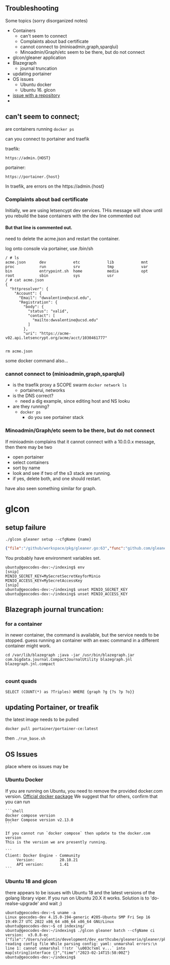 ## Troubleshooting 

Some topics (sorry disorganized notes)

* Containers
    * can't seem to connect
    * Complaints about bad certificate
    * cannot connect to (minioadmin,graph,sparqlui)
    * Minoadmin/Graph/etc seem to be there, but do not connect
* glcon/gleaner application
* Blazegraph
    *   journal truncation
* updating portainer
* OS issues
    * Ubuntu docker
    * Ubuntu 16. glcon
* [issue with a repository](./data_loading/onboarding_or_testing_a_datasource.md)
* 
## can't seem to connect;
are containers running
`docker ps`

can you connect to portainer and traefik

traefik: 
```
https://admin.{HOST}
```

portainer: 
```
https://portainer.{host}
```

In traefik, are  errors on the https://admin.{host}

### Complaints about bad certificate

Initially, we are using letsencypt dev services. THis message will show until you
rebuild the base containers with the dev line commented out

#### But that line is commented out.
  need to delete the acme.json and restart the container.

log onto console via portainer, use /bin/sh
```shell
/ # ls
acme.json      dev            etc            lib            mnt            proc           run            srv            tmp            var
bin            entrypoint.sh  home           media          opt            root           sbin           sys            usr
/ # cat acme.json 
{
  "httpresolver": {
    "Account": {
      "Email": "dwvalentine@ucsd.edu",
      "Registration": {
        "body": {
          "status": "valid",
          "contact": [
            "mailto:dwvalentine@ucsd.edu"
          ]
        },
        "uri": "https://acme-v02.api.letsencrypt.org/acme/acct/1030461777"
        
```

```sheel
rm acme.json
```
 
some docker command also...



### cannot connect to (minioadmin,graph,sparqlui)

* is the traefik proxy a SCOPE swarm
`docker network ls`
  * portainerui, networks
* is the DNS correct?
  * need a dig example, since editing host and NS looku
* are they running?
  * `docker ps`
      * do you see portainer stack 

### Minoadmin/Graph/etc seem to be there, but do not connect
If minioadmin complains that it cannot connect with a 10.0.0.x message, then there 
may be two

* open portainer
* select containers
* sort by name
* look and see if two of the s3 stack are running.
* if yes, delete both, and one should restart.

have also seen something similar for graph.

# glcon

## setup failure 

`./glcon gleaner setup --cfgName {name}`

```json
{"file":"/github/workspace/pkg/gleaner.go:63","func":"github.com/gleanerio/gleaner/pkg.Setup","level":"error","msg":"Connection issue, make sure the minio server is running and accessible.The Access Key Id you provided does not exist in our records.","time":"2022-07-22T19:08:01Z"}
```

You probably have environment variables set.
```shell
ubuntu@geocodes-dev:~/indexing$ env
[snip]
MINIO_SECRET_KEY=MySecretSecretKeyforMinio
MINIO_ACCESS_KEY=MySecretAccessKey
[snip]
ubuntu@geocodes-dev:~/indexing$ unset MINIO_SECRET_KEY
ubuntu@geocodes-dev:~/indexing$ unset MINIO_ACCESS_KEY
```


## Blazegraph journal truncation:


### for a container
in newer container, the command is available, but the service needs to be stopped.
guess running an container with an exec command in a different container might work.

```
cd /var/lib/blazegraph ;java -jar /usr/bin/blazegraph.jar com.bigdata.journal.CompactJournalUtility blazegraph.jnl blazegraph.jnl.compact


```


### count quads 
```text
SELECT (COUNT(*) as ?Triples) WHERE {graph ?g {?s ?p ?o}}
```

## updating Portainer, or treafik

the latest image needs to be pulled

`docker pull portainer/portainer-ce:latest`

then
`./run_base.sh`

## OS Issues
place where  os issues may be 

### Ubuntu Docker
If you are running on Ubuntu, you need to remove the provided docker.com version. [Official docker package](https://docs.docker.com/engine/install/ubuntu/)
We suggest that for others, confirm that you can run

    ```shell
    docker compose version
    Docker Compose version v2.13.0
    ```

    If you cannot run `docker compose` then update to the docker.com version
    This is the version we are presently running.

    ```    
    Client: Docker Engine - Community
         Version:           20.10.21
         API version:       1.41
    ```

### Ubuntu 18 and glcon
there appears to be issues with Ubuntu 18 and the latest versions of the golang library viper.
If you run on Ubuntu 20.X it works.
Solution is to 'do-realse-upgrade' and wait ;)

```shell
ubuntu@geocodes-dev:~$ uname -a
Linux geocodes-dev 4.15.0-194-generic #205-Ubuntu SMP Fri Sep 16 19:49:27 UTC 2022 x86_64 x86_64 x86_64 GNU/Linux
ubuntu@geocodes-dev:~$ cd indexing/
ubuntu@geocodes-dev:~/indexing$ ./glcon gleaner batch --cfgName ci
version:  v3.0.8-ec
{"file":"/Users/valentin/development/dev_earthcube/gleanerio/gleaner/pkg/cli/gleaner.go:71","func":"github.com/gleanerio/gleaner/pkg/cli.initGleanerConfig","level":"fatal","msg":"error reading config file While parsing config: yaml: unmarshal errors:\n  line 1: cannot unmarshal !!str `\u003c?xml v...` into map[string]interface {}","time":"2023-02-14T15:58:00Z"}
ubuntu@geocodes-dev:~/indexing$
 ```



